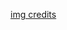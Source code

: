 [img credits](https://www.smeportal.sg/content/smeportal/en/resources/market-insights/2017/is-innovation-only-about-breakthrough-ideas.html)
